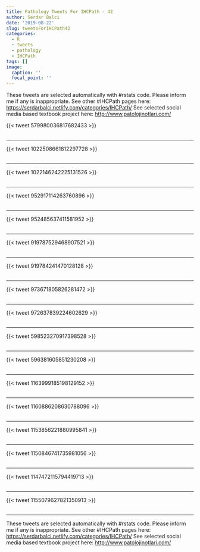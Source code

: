 ```yaml
---
title: Pathology Tweets For IHCPath - 42
author: Serdar Balci
date: '2019-08-22'
slug: tweetsForIHCPath42
categories:
  - R
  - tweets
  - pathology
  - IHCPath
tags: []
image:
  caption: ''
  focal_point: ''
---
```



These tweets are selected automatically with #rstats code. Please inform me if any is inappropriate.
See other #IHCPath pages here: https://serdarbalci.netlify.com/categories/IHCPath/ 
See selected social media based textbook project here: http://www.patolojinotlari.com/

{{< tweet 579980036817682433 >}}
<br>
<br>
<hr>
{{< tweet 1022508661812297728 >}}
<br>
<br>
<hr>
{{< tweet 1022146242225131526 >}}
<br>
<br>
<hr>
{{< tweet 952917114263760896 >}}
<br>
<br>
<hr>
{{< tweet 952485637411581952 >}}
<br>
<br>
<hr>
{{< tweet 919787529468907521 >}}
<br>
<br>
<hr>
{{< tweet 919784241470128128 >}}
<br>
<br>
<hr>
{{< tweet 973671805826281472 >}}
<br>
<br>
<hr>
{{< tweet 972637839224602629 >}}
<br>
<br>
<hr>
{{< tweet 598523270917398528 >}}
<br>
<br>
<hr>
{{< tweet 596381605851230208 >}}
<br>
<br>
<hr>
{{< tweet 1163999185198129152 >}}
<br>
<br>
<hr>
{{< tweet 1160886208630788096 >}}
<br>
<br>
<hr>
{{< tweet 1153856221880995841 >}}
<br>
<br>
<hr>
{{< tweet 1150846741735981056 >}}
<br>
<br>
<hr>
{{< tweet 1147472115794419713 >}}
<br>
<br>
<hr>
{{< tweet 1155079627821350913 >}}
<br>
<br>
<hr>


These tweets are selected automatically with #rstats code. Please inform me if any is inappropriate.
See other #IHCPath pages here: https://serdarbalci.netlify.com/categories/IHCPath/ 
See selected social media based textbook project here: http://www.patolojinotlari.com/
